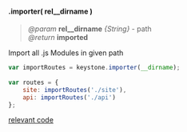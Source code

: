 #### .importer( rel__dirname )
> *@param* **rel__dirname** _{String}_  - path  
> _@return_ **imported** 

Import all .js Modules in given path

```javascript
var importRoutes = keystone.importer(__dirname);
 
var routes = {
    site: importRoutes('./site'),
    api: importRoutes('./api')
};
```
<div class="code-header addGitHubLink" data-file="lib/core/importer.js"> <a href="#" class="loadCode">relevant code</a> </div><pre class=" language-javascript hideCode api"></pre> 
